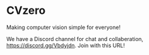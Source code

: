 # CVzero
Making computer vision simple for everyone!


We have a Discord channel for chat and collaberation, https://discord.gg/Vbdyjdn. Join with this URL!